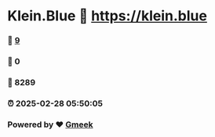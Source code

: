 # Klein.Blue :link: https://klein.blue 
### :page_facing_up: [9](https://klein.blue/tag.html) 
### :speech_balloon: 0 
### :hibiscus: 8289 
### :alarm_clock: 2025-02-28 05:50:05 
### Powered by :heart: [Gmeek](https://github.com/Meekdai/Gmeek)
